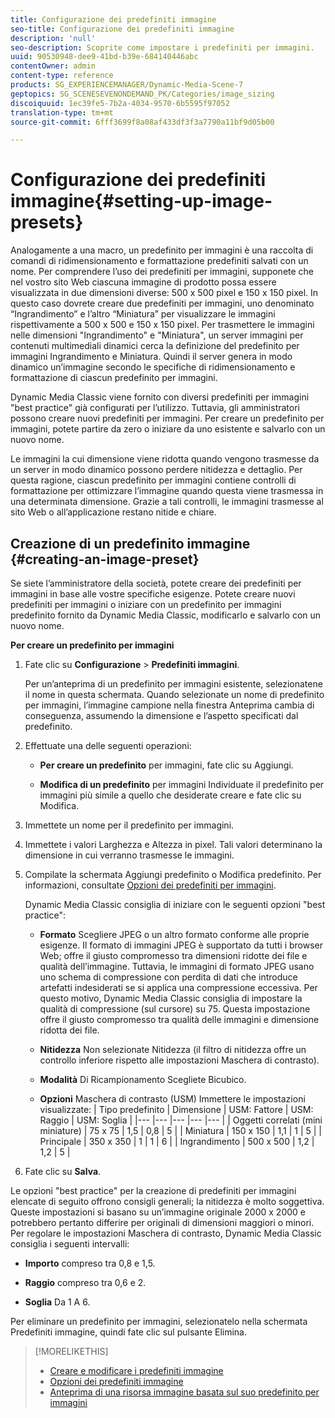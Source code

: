 ```yaml
---
title: Configurazione dei predefiniti immagine
seo-title: Configurazione dei predefiniti immagine
description: 'null'
seo-description: Scoprite come impostare i predefiniti per immagini.
uuid: 90530948-dee9-41bd-b39e-684140446abc
contentOwner: admin
content-type: reference
products: SG_EXPERIENCEMANAGER/Dynamic-Media-Scene-7
geptopics: SG_SCENESEVENONDEMAND_PK/Categories/image_sizing
discoiquuid: 1ec39fe5-7b2a-4034-9570-6b5595f97052
translation-type: tm+mt
source-git-commit: 6fff3699f8a08af433df3f3a7790a11bf9d05b00

---
```



# Configurazione dei predefiniti immagine{#setting-up-image-presets}

Analogamente a una macro, un predefinito per immagini è una raccolta di comandi di ridimensionamento e formattazione predefiniti salvati con un nome. Per comprendere l’uso dei predefiniti per immagini, supponete che nel vostro sito Web ciascuna immagine di prodotto possa essere visualizzata in due dimensioni diverse: 500 x 500 pixel e 150 x 150 pixel. In questo caso dovrete creare due predefiniti per immagini, uno denominato “Ingrandimento” e l’altro “Miniatura” per visualizzare le immagini rispettivamente a 500 x 500 e 150 x 150 pixel. Per trasmettere le immagini nelle dimensioni "Ingrandimento" e "Miniatura", un server immagini per contenuti multimediali dinamici cerca la definizione del predefinito per immagini Ingrandimento e Miniatura. Quindi il server genera in modo dinamico un’immagine secondo le specifiche di ridimensionamento e formattazione di ciascun predefinito per immagini.

Dynamic Media Classic viene fornito con diversi predefiniti per immagini "best practice" già configurati per l’utilizzo. Tuttavia, gli amministratori possono creare nuovi predefiniti per immagini. Per creare un predefinito per immagini, potete partire da zero o iniziare da uno esistente e salvarlo con un nuovo nome.

Le immagini la cui dimensione viene ridotta quando vengono trasmesse da un server in modo dinamico possono perdere nitidezza e dettaglio. Per questa ragione, ciascun predefinito per immagini contiene controlli di formattazione per ottimizzare l’immagine quando questa viene trasmessa in una determinata dimensione. Grazie a tali controlli, le immagini trasmesse al sito Web o all’applicazione restano nitide e chiare.

## Creazione di un predefinito immagine {#creating-an-image-preset}

Se siete l’amministratore della società, potete creare dei predefiniti per immagini in base alle vostre specifiche esigenze. Potete creare nuovi predefiniti per immagini o iniziare con un predefinito per immagini predefinito fornito da Dynamic Media Classic, modificarlo e salvarlo con un nuovo nome.

**Per creare un predefinito per immagini**

1. Fate clic su **Configurazione** &gt; **Predefiniti immagini**.

   Per un’anteprima di un predefinito per immagini esistente, selezionatene il nome in questa schermata. Quando selezionate un nome di predefinito per immagini, l’immagine campione nella finestra Anteprima cambia di conseguenza, assumendo la dimensione e l’aspetto specificati dal predefinito.

1. Effettuate una delle seguenti operazioni:

   * **Per creare un predefinito** per immagini, fate clic su Aggiungi.

   * **Modifica di un predefinito** per immagini Individuate il predefinito per immagini più simile a quello che desiderate creare e fate clic su Modifica.

1. Immettete un nome per il predefinito per immagini.
1. Immettete i valori Larghezza e Altezza in pixel. Tali valori determinano la dimensione in cui verranno trasmesse le immagini.
1. Compilate la schermata Aggiungi predefinito o Modifica predefinito. Per informazioni, consultate [Opzioni dei predefiniti per immagini](application-setup.md#image_preset_options).

   Dynamic Media Classic consiglia di iniziare con le seguenti opzioni "best practice":

   * **Formato** Scegliere JPEG o un altro formato conforme alle proprie esigenze. Il formato di immagini JPEG è supportato da tutti i browser Web; offre il giusto compromesso tra dimensioni ridotte dei file e qualità dell’immagine. Tuttavia, le immagini di formato JPEG usano uno schema di compressione con perdita di dati che introduce artefatti indesiderati se si applica una compressione eccessiva. Per questo motivo, Dynamic Media Classic consiglia di impostare la qualità di compressione (sul cursore) su 75. Questa impostazione offre il giusto compromesso tra qualità delle immagini e dimensione ridotta dei file.

   * **Nitidezza** Non selezionate Nitidezza (il filtro di nitidezza offre un controllo inferiore rispetto alle impostazioni Maschera di contrasto).

   * **Modalità** Di Ricampionamento Scegliete Bicubico.

   * **Opzioni** Maschera di contrasto (USM) Immettere le impostazioni visualizzate:
   | Tipo predefinito | Dimensione | USM: Fattore | USM: Raggio | USM: Soglia |
   |--- |--- |--- |--- |--- |
   | Oggetti correlati (mini miniature) | 75 x 75 | 1,5 | 0,8 | 5 |
   | Miniatura | 150 x 150 | 1,1 | 1 | 5 |
   | Principale | 350 x 350 | 1 | 1 | 6 |
   | Ingrandimento | 500 x 500 | 1,2 | 1,2 | 5 |

1. Fate clic su **Salva**.

Le opzioni "best practice" per la creazione di predefiniti per immagini elencate di seguito offrono consigli generali; la nitidezza è molto soggettiva. Queste impostazioni si basano su un’immagine originale 2000 x 2000 e potrebbero pertanto differire per originali di dimensioni maggiori o minori. Per regolare le impostazioni Maschera di contrasto, Dynamic Media Classic consiglia i seguenti intervalli:

* **Importo** compreso tra 0,8 e 1,5.

* **Raggio** compreso tra 0,6 e 2.

* **Soglia** Da 1 A 6.

Per eliminare un predefinito per immagini, selezionatelo nella schermata Predefiniti immagine, quindi fate clic sul pulsante Elimina.

>[!MORELIKETHIS]
>
>* [Creare e modificare i predefiniti immagine](application-setup.md#creating_and_editing_image_presets)
>* [Opzioni dei predefiniti immagine](application-setup.md#image_preset_options)
>* [Anteprima di una risorsa immagine basata sul suo predefinito per immagini](previewing-asset.md#previewing_an_image_asset_based_on_its_image_preset)

